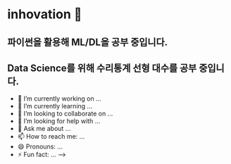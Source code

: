 # inhovation 👋

## 파이썬을 활용해 ML/DL을 공부 중입니다.
## Data Science를 위해 수리통계 선형 대수를 공부 중입니다.

- 🔭 I’m currently working on ...
- 🌱 I’m currently learning ...
- 👯 I’m looking to collaborate on ...
- 🤔 I’m looking for help with ...
- 💬 Ask me about ...
- 📫 How to reach me: ...
- 😄 Pronouns: ...
- ⚡ Fun fact: ...
-->
